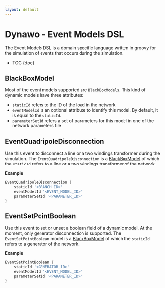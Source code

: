 ```yaml
---
layout: default
---
```


# Dynawo - Event Models DSL

The Event Models DSL is a domain specific language written in groovy for the simulation of events that occurs during the simulation.

* TOC
{:toc}

## BlackBoxModel
Most of the event models supported are `BlackBoxModels`. This kind of dynamic models have three attributes:
- `staticId` refers to the ID of the load in the network
- `eventModelId` is an optional attribute to identify this model. By default, it is equal to the `staticId`.
- `parameterSetId` refers a set of parameters for this model in one of the network parameters file

## EventQuadripoleDisconnection
Use this event to disconnect a line or a two windings transformer during the simulation. The `EventQuadripoleDisconnection` is a [BlackBoxModel](#blackboxmodel) of which the `staticId` refers to a line or a two windings transformer of the network.

**Example**
```groovy
EventQuadripoleDisconnection {
    staticId '<BRANCH_ID>'
    eventModelId '<EVENT_MODEL_ID>'
    parameterSetId '<PARAMETER_ID>'
}
```

## EventSetPointBoolean
Use this event to set or unset a boolean field of a dynamic model. At the moment, only generator disconnection is supported. The `EventSetPointBoolean` model is a [BlackBoxModel](#blackboxmodel) of which the `staticId` refers to a generator of the network.

**Example**
```groovy
EventSetPointBoolean {
    staticId '<GENERATOR_ID>'
    eventModelId '<EVENT_MODEL_ID>'
    parameterSetId '<PARAMETER_ID>'
}
```
